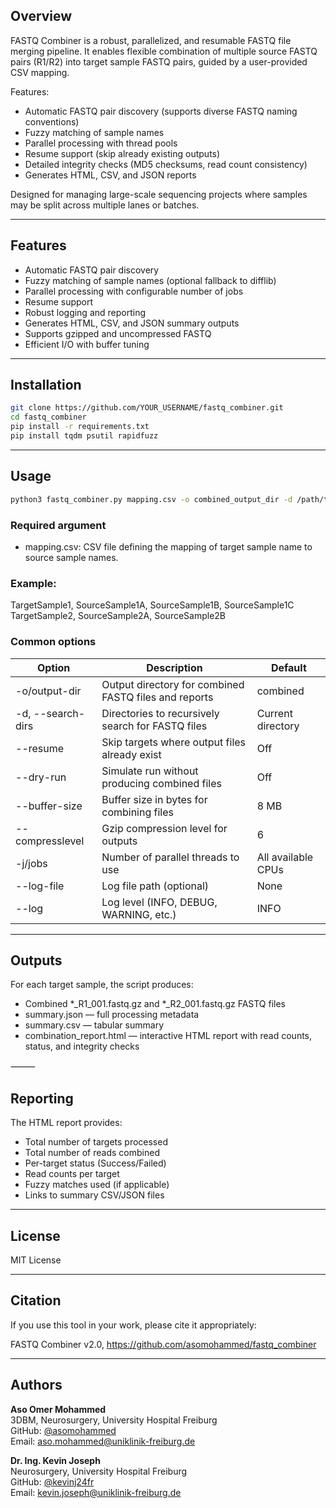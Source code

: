 ## Overview

FASTQ Combiner is a robust, parallelized, and resumable FASTQ file merging pipeline. It enables flexible combination of multiple source FASTQ pairs (R1/R2) into target sample FASTQ pairs, guided by a user-provided CSV mapping.

Features:
- Automatic FASTQ pair discovery (supports diverse FASTQ naming conventions)
- Fuzzy matching of sample names
- Parallel processing with thread pools
- Resume support (skip already existing outputs)
- Detailed integrity checks (MD5 checksums, read count consistency)
- Generates HTML, CSV, and JSON reports

Designed for managing large-scale sequencing projects where samples may be split across multiple lanes or batches.

---

## Features
- Automatic FASTQ pair discovery
- Fuzzy matching of sample names (optional fallback to difflib)
- Parallel processing with configurable number of jobs
- Resume support
- Robust logging and reporting
- Generates HTML, CSV, and JSON summary outputs
- Supports gzipped and uncompressed FASTQ
- Efficient I/O with buffer tuning

---

## Installation
```bash
git clone https://github.com/YOUR_USERNAME/fastq_combiner.git
cd fastq_combiner
pip install -r requirements.txt
pip install tqdm psutil rapidfuzz
```

---

## Usage
```bash
python3 fastq_combiner.py mapping.csv -o combined_output_dir -d /path/to/fastq_dir1 /path/to/fastq_dir2 --resume --log INFO
```

### Required argument
- mapping.csv: CSV file defining the mapping of target sample name to source sample names.

### Example:

TargetSample1, SourceSample1A, SourceSample1B, SourceSample1C
TargetSample2, SourceSample2A, SourceSample2B

### Common options

|Option	          |    Description	                                      |     Default         |
|-----------------|-------------------------------------------------------|---------------------|
|-o/output-dir    | Output directory for combined FASTQ files and reports	| combined            |
|-d, --search-dirs|	 Directories to recursively search for FASTQ files	  |  Current directory  |
|--resume	        |  Skip targets where output files already exist	      |  Off                |
|--dry-run	      |  Simulate run without producing combined files	      |  Off                |
|--buffer-size    |  Buffer size in bytes for combining files	            |  8 MB               |
|--compresslevel  |  Gzip compression level for outputs	                  |  6                  |
|-j/jobs   	      |  Number of parallel threads to use	                  |  All available CPUs |
|--log-file	      |  Log file path (optional)	                            |  None               |
|--log	          |  Log level (INFO, DEBUG, WARNING, etc.)	              |  INFO               |

---

## Outputs

For each target sample, the script produces:
- Combined *_R1_001.fastq.gz and *_R2_001.fastq.gz FASTQ files
- summary.json — full processing metadata
- summary.csv — tabular summary
- combination_report.html — interactive HTML report with read counts, status, and integrity checks

⸻

## Reporting

The HTML report provides:
- Total number of targets processed
- Total number of reads combined
- Per-target status (Success/Failed)
- Read counts per target
- Fuzzy matches used (if applicable)
- Links to summary CSV/JSON files

---

## License

MIT License

---

## Citation

If you use this tool in your work, please cite it appropriately:

FASTQ Combiner v2.0, https://github.com/asomohammed/fastq_combiner

---

## Authors

**Aso Omer Mohammed**  
3DBM, Neurosurgery, University Hospital Freiburg  
GitHub: [@asomohammed](https://github.com/asomohammed)  
Email: aso.mohammed@uniklinik-freiburg.de

**Dr. Ing. Kevin Joseph**  
Neurosurgery, University Hospital Freiburg  
GitHub: [@kevinj24fr](https://github.com/kevinj24fr)  
Email: kevin.joseph@uniklinik-freiburg.de
